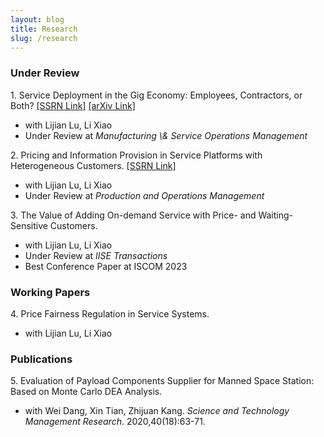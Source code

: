 ```yaml
---
layout: blog
title: Research
slug: /research
---
```


### Under Review
<p>
  1. Service Deployment in the Gig Economy: Employees, Contractors, or Both? <a href="https://papers.ssrn.com/sol3/papers.cfm?abstract_id=4616847">[SSRN Link]</a> <a href="https://arxiv.org/abs/2411.06793">[arXiv Link]</a>
  <ul>
    <li>with Lijian Lu, Li Xiao</li>
    <li>Under Review at <em>Manufacturing \& Service Operations Management</em></li>
  </ul>
</p>

<p>
  2. Pricing and Information Provision in Service Platforms with Heterogeneous Customers. <a href="https://papers.ssrn.com/sol3/papers.cfm?abstract_id=5013751">[SSRN Link]</a>
  <ul>
    <li>with Lijian Lu, Li Xiao</li>
    <li>Under Review at <em>Production and Operations Management</em> </li>
  </ul>
</p>

<p>
  3. The Value of Adding On-demand Service with Price- and Waiting-Sensitive Customers. 
  <ul>
    <li>with Lijian Lu, Li Xiao</li>
    <li>Under Review at <em>IISE Transactions</em></li>
    <li>Best Conference Paper at ISCOM 2023</li>
  </ul>
</p>

### Working Papers
<p>
  4. Price Fairness Regulation in Service Systems.
  <ul>
    <li>with Lijian Lu, Li Xiao  </li>
  </ul>
</p>

### Publications
<p>
  5. Evaluation of Payload Components Supplier for Manned Space Station: Based on Monte Carlo DEA Analysis.
  <ul>
    <li>with Wei Dang, Xin Tian, Zhijuan Kang. <em>Science and Technology Management Research</em>. 2020,40(18):63-71.</li>
  </ul>
</p>

<br />
